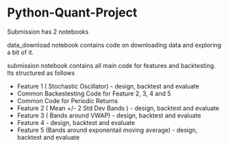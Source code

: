 # Python-Quant-Project
Submission has 2 notebooks

data_download notebook contains code on downloading data and exploring a bit of it.

submission notebook contains all main code for features and backtesting. Its structured as follows

- Feature 1 ( Stochastic Oscillator) - design, backtest and evaluate 
- Common Backestesting Code for Feature 2, 3, 4 and 5
- Common Code for Periodic Returns
- Feature 2 ( Mean +/- 2 Std Dev Bands )  - design, backtest and evaluate
- Feature 3 ( Bands around VWAP) - design, backtest and evaluate
- Feature 4 - design, backtest and evaluate
- Feature 5 (Bands around exponentail moving average) - design, backtest and evaluate
